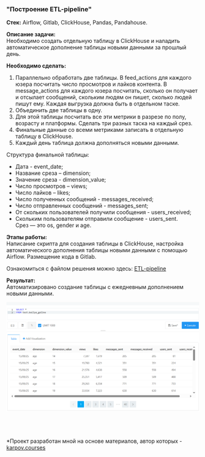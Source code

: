 ### "Построение ETL-pipeline"   

**Стек:** Airflow, Gitlab, ClickHouse, Pandas, Pandahouse.  

**Описание задачи:**   
Необходимо создать отдельную таблицу в ClickHouse и наладить автоматическое дополнение таблицы новыми данными за прошлый день.

**Необходимо сделать:**   
1. Параллельно обработать две таблицы. В feed_actions для каждого юзера посчитать число просмотров и лайков контента. В message_actions для каждого юзера посчитать, сколько он получает и отсылает сообщений, скольким людям он пишет, сколько людей пишут ему. Каждая выгрузка должна быть в отдельном таске.  
2. Объединить две таблицы в одну.  
3. Для этой таблицы посчитать все эти метрики в разрезе по полу, возрасту и платформы. Сделать три разных таска на каждый срез.  
4. Финальные данные со всеми метриками записать в отдельную таблицу в ClickHouse.  
5. Каждый день таблица должна дополняться новыми данными.  

Структура финальной таблицы:  
- Дата - event_date;  
- Название среза – dimension;  
- Значение среза - dimension_value;  
- Число просмотров – views;  
- Число лайков – likes;  
- Число полученных сообщений - messages_received;  
- Число отправленных сообщений - messages_sent;  
- От скольких пользователей получили сообщения - users_received;  
- Скольким пользователям отправили сообщение - users_sent.  
Срез — это os, gender и age.

**Этапы работы:**  
Написание скрипта для создания таблицы в ClickHouse, настройка автоматического дополнения таблицы новыми данными с помощью Airflow. Размещение кода в Gitlab.

Ознакомиться с файлом решения можно здесь: [ETL-pipeline]( https://github.com/NailyaGalina/Airflow_ETL_pipeline/blob/main/DAG_ETL.py)   

**Результат:**  
Автоматизировано создание таблицы с ежедневным дополнением новыми данными.

![скриншот](Screenshot_3.png)

<br>
<br>

*Проект разработан мной на основе материалов, автор которых - [karpov.courses](https://karpov.courses)
